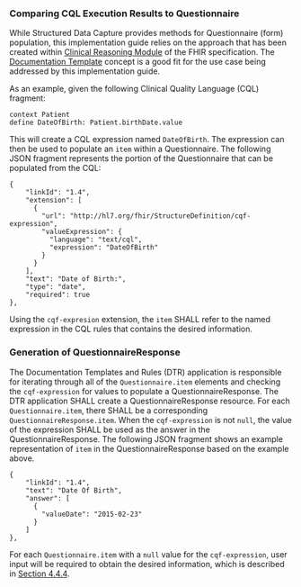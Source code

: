### Comparing CQL Execution Results to Questionnaire
While Structured Data Capture provides methods for Questionnaire (form) population, this implementation guide relies on the approach that has been created within [Clinical Reasoning Module](http://hl7.org/fhir/R4/clinicalreasoning-module.html) of the FHIR specification. The [Documentation Template](http://hl7.org/fhir/R4/clinicalreasoning-knowledge-artifact-representation.html#documentation-template) concept is a good fit for the use case being addressed by this implementation guide.

As an example, given the following Clinical Quality Language (CQL) fragment:

```
context Patient
define DateOfBirth: Patient.birthDate.value
```

This will create a CQL expression named `DateOfBirth`. The expression can then be used to populate an `item` within a Questionnaire. The following JSON fragment represents the portion of the Questionnaire that can be populated from the CQL:

```
{
    "linkId": "1.4",
    "extension": [
      {
        "url": "http://hl7.org/fhir/StructureDefinition/cqf-expression",
        "valueExpression": {
          "language": "text/cql",
          "expression": "DateOfBirth"
        }
      }
    ],
    "text": "Date of Birth:",
    "type": "date",
    "required": true
},
```

Using the `cqf-expresion` extension, the `item` SHALL refer to the named expression in the CQL rules that contains the desired information.

### Generation of QuestionnaireResponse
The Documentation Templates and Rules (DTR) application is responsible for iterating through all of the `Questionnaire.item` elements and checking the `cqf-expression` for values to populate a QuestionnaireResponse. The DTR application SHALL create a QuestionnaireResponse resource. For each `Questionnaire.item`, there SHALL be a corresponding `QuestionnaireResponse.item`. When the `cqf-expression` is not `null`, the value of the expression SHALL be used as the answer in the QuestionnaireResponse. The following JSON fragment shows an example representation of `item` in the QuestionnaireResponse based on the example above.

```
{
    "linkId": "1.4",
    "text": "Date Of Birth",
    "answer": [
      {
        "valueDate": "2015-02-23"
      }
    ]
},
```

For each `Questionnaire.item` with a `null` value for the `cqf-expression`, user input will be required to obtain the desired information, which is described in [Section 4.4.4](specification__behaviors__requesting_additional_information_from_the_user.html).
